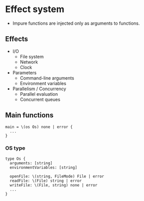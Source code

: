 # Effect system

- Impure functions are injected only as arguments to functions.

## Effects

- I/O
  - File system
  - Network
  - Clock
- Parameters
  - Command-line arguments
  - Environment variables
- Parallelism / Concurrency
  - Parallel evaluation
  - Concurrent queues

## Main functions

```
main = \(os Os) none | error {
  ...
}
```

### OS type

```
type Os {
  arguments: [string]
  environmentVariables: [string]

  openFile: \(string, FileMode) File | error
  readFile: \(File) string | error
  writeFile: \(File, string) none | error
  ...
}
```
